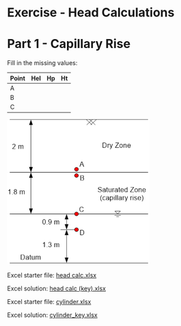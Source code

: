 # Exercise - Head Calculations

# Part 1 - Capillary Rise

Fill in the missing values:

| Point | Hel | Hp | Ht |
|-------|:---:|:--:|:--:|
| A     |     |    |    |
| B     |     |    |    |
| C     |     |    |    |

![img.png](images/cap_rise.png)

Excel starter file: [head calc.xlsx](Excel%20files/head%20calc.xlsx)

Excel solution: [head calc (key).xlsx](Excel%20files/head%20calc%20%28key%29.xlsx)



Excel starter file: [cylinder.xlsx](Excel%20files/cylinder.xlsx)

Excel solution: [cylinder_key.xlsx](Excel%20files/cylinder_key.xlsx)
